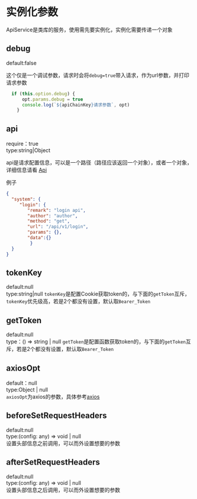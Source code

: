 # 实例化参数
ApiService是类库的服务，使用需先要实例化，实例化需要传递一个对象

## debug
default:false

这个仅是一个调试参数，请求时会将`debug=true`带入请求，作为url参数，并打印请求参数

```js
  if (this.option.debug) {
      opt.params.debug = true
      console.log(`${apiChainKey}请求参数`, opt)
    }
```

## api
require：true   
type:string|Object

api是请求配置信息，可以是一个路径（路径应该返回一个对象），或者一个对象，详细信息请看 [Api](./api.md)

例子
```json
{
  "system": {
     "login": {
        "remark": "login api",
        "author": "author",
        "method": "get",
        "url": "/api/v1/login",
        "params": {},
        "data":{}
         }
  }
}
```
## tokenKey
default:null  
type:string|null 
`tokenKey`是配置Cookie获取token的，与下面的`getToken`互斥，`tokenKey`优先级高，若是2个都没有设置，默认取`Bearer_Token`

## getToken
default:null  
type：() => string | null 
`getToken`是配置函数获取token的，与下面的`getToken`互斥，若是2个都没有设置，默认取`Bearer_Token`

## axiosOpt
default：null   
type:Object | null  
`axiosOpt`为axios的参数，具体参考[axios](http://www.axios-js.com/zh-cn/docs/)

## beforeSetRequestHeaders
default:null  
type:(config: any) => void | null   
设置头部信息之前调用，可以而外设置想要的参数
## afterSetRequestHeaders
default:null  
type:(config: any) => void | null   
设置头部信息之后调用，可以而外设置想要的参数